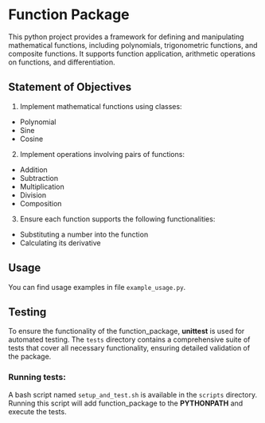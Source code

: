 # Function Package

This python project provides a framework for defining and manipulating mathematical functions, including polynomials,
trigonometric functions, and composite functions. It supports function application, arithmetic operations on functions,
and differentiation.


## Statement of Objectives

1) Implement mathematical functions using classes:
- Polynomial
- Sine
- Cosine
2) Implement operations involving pairs of functions:
- Addition
- Subtraction
- Multiplication
- Division
- Composition
3) Ensure each function supports the following functionalities:
- Substituting a number into the function
- Calculating its derivative


## Usage

You can find usage examples in file `example_usage.py`.


## Testing

To ensure the functionality of the function_package, **unittest** is used for automated testing. 
The `tests` directory contains a comprehensive suite of tests that cover all necessary functionality, 
ensuring detailed validation of the package.

### Running tests:

A bash script named `setup_and_test.sh` is available in the `scripts` directory. Running this script will add 
function_package to the **PYTHONPATH** and execute the tests.
